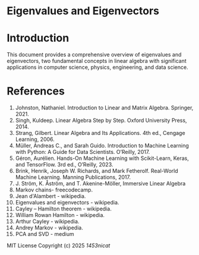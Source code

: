 # Eigenvalues and Eigenvectors

# Introduction

This document provides a comprehensive overview of eigenvalues and eigenvectors, two fundamental concepts in linear algebra with significant applications in computer science, physics, engineering, and data science. 


# References
1. Johnston, Nathaniel. Introduction to Linear and Matrix Algebra. Springer, 2021. 
2. Singh, Kuldeep. Linear Algebra Step by Step. Oxford University Press, 2014. 
3. Strang, Gilbert. Linear Algebra and Its Applications. 4th ed., Cengage Learning, 2006. 
4. Müller, Andreas C., and Sarah Guido. Introduction to Machine Learning with Python: A Guide for Data Scientists. O’Reilly, 2017. 
5. Géron, Aurélien. Hands-On Machine Learning with Scikit-Learn, Keras, and TensorFlow. 3rd ed., O’Reilly, 2023. 
6. Brink, Henrik, Joseph W. Richards, and Mark Fetherolf. Real-World Machine Learning. Manning Publications, 2017. 
7. J. Ström, K. Åström, and T. Akenine-Möller, Immersive Linear Algebra 
8. Markov chains- freecodecamp. 
9. Jean d'Alambert - wikipedia. 
10. Eigenvalues and eigenvectors - wikipedia. 
11. Cayley – Hamilton theorem - wikipedia. 
12. William Rowan Hamilton - wikipedia. 
13. Arthur Cayley - wikipedia. 
14. Andrey Markov - wikipedia. 
15. PCA and SVD - medium

MIT License
Copyright (c) 2025 *1453nicat*
